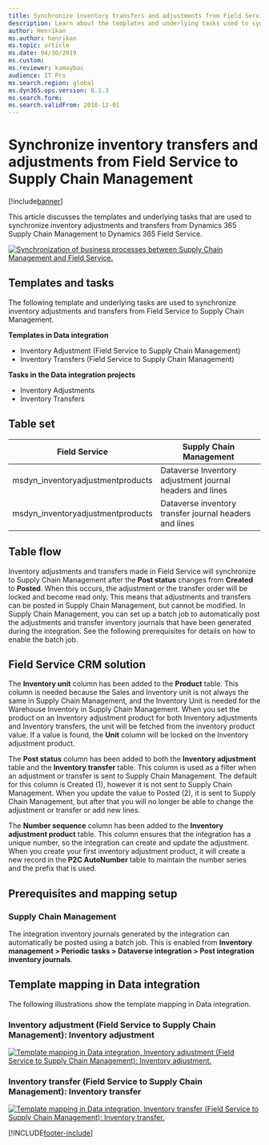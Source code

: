 ```yaml
---
title: Synchronize inventory transfers and adjustments from Field Service to Supply Chain Management
description: Learn about the templates and underlying tasks used to synchronize inventory transfers from Dynamics 365 Supply Chain Management to Dynamics 365 Field Service.
author: Henrikan
ms.author: henrikan
ms.topic: article
ms.date: 04/30/2019
ms.custom:
ms.reviewer: kamaybac
audience: IT Pro 
ms.search.region: global
ms.dyn365.ops.version: 8.1.3
ms.search.form: 
ms.search.validFrom: 2018-12-01
---
```


# Synchronize inventory transfers and adjustments from Field Service to Supply Chain Management

[!include[banner](../../../finance/includes/banner.md)]



This article discusses the templates and underlying tasks that are used to synchronize inventory adjustments and transfers from Dynamics 365 Supply Chain Management to Dynamics 365 Field Service.

[![Synchronization of business processes between Supply Chain Management and Field Service.](../../../supply-chain/sales-marketing/media/FSTransAdjOW.png)](/media/FSTransAdjOW.png)

## Templates and tasks
The following template and underlying tasks are used to synchronize inventory adjustments and transfers from Field Service to Supply Chain Management.

**Templates in Data integration**
- Inventory Adjustment (Field Service to Supply Chain Management)
- Inventory Transfers (Field Service to Supply Chain Management)

**Tasks in the Data integration projects**
- Inventory Adjustments
- Inventory Transfers

## Table set
| Field Service                     | Supply Chain Management                          |
|-----------------------------------|----------------------------------------------------|
| msdyn_inventoryadjustmentproducts | Dataverse Inventory adjustment journal headers and lines |
| msdyn_inventoryadjustmentproducts | Dataverse inventory transfer journal headers and lines   |

## Table flow
Inventory adjustments and transfers made in Field Service will synchronize to Supply Chain Management after the **Post status** changes from **Created** to **Posted**. When this occurs, the adjustment or the transfer order will be locked and become read only. This means that adjustments and transfers can be posted in Supply Chain Management, but cannot be modified. In Supply Chain Management, you can set up a batch job to automatically post the adjustments and transfer inventory journals that have been generated during the integration. See the following prerequisites for details on how to enable the batch job.

## Field Service CRM solution 
The **Inventory unit** column has been added to the **Product** table. This column is needed because the Sales and Inventory unit is not always the same in Supply Chain Management, and the Inventory Unit is needed for the Warehouse Inventory in Supply Chain Management.
When you set the product on an Inventory adjustment product for both Inventory adjustments and Inventory transfers, the unit will be fetched from the inventory product value. If a value is found, the **Unit** column will be locked on the Inventory adjustment product.

The **Post status** column has been added to both the **Inventory adjustment** table and the **Inventory transfer** table. This column is used as a filter when an adjustment or transfer is sent to Supply Chain Management. The default for this column is Created (1), however it is not sent to Supply Chain Management. When you update the value to Posted (2), it is sent to Supply Chain Management, but after that you will no longer be able to change the adjustment or transfer or add new lines.

The **Number sequence** column has been added to the **Inventory adjustment product** table. This column ensures that the integration has a unique number, so the integration can create and update the adjustment. When you create your first inventory adjustment product, it will create a new record in the **P2C AutoNumber** table to maintain the number series and the prefix that is used.

## Prerequisites and mapping setup

### Supply Chain Management
The integration inventory journals generated by the integration can automatically be posted using a batch job. This is enabled from **Inventory management > Periodic tasks > Dataverse integration > Post integration inventory journals**.

## Template mapping in Data integration

The following illustrations show the template mapping in Data integration.

### Inventory adjustment (Field Service to Supply Chain Management): Inventory adjustment

[![Template mapping in Data integration, Inventory adjustment (Field Service to Supply Chain Management): Inventory adjustment.](../../../supply-chain/sales-marketing/media/FSAdj1.png)](/media/FSAdj1.png)


### Inventory transfer (Field Service to Supply Chain Management): Inventory transfer

[![Template mapping in Data integration, Inventory transfer (Field Service to Supply Chain Management): Inventory transfer.](../../../supply-chain/sales-marketing/media/FSTrans1.png)](/media/FSTrans1.png)


[!INCLUDE[footer-include](../../../includes/footer-banner.md)]
